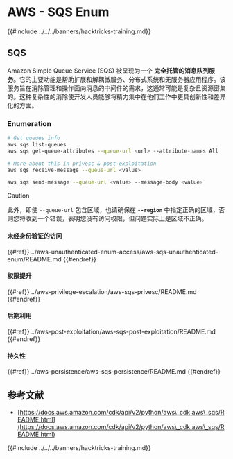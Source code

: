 # AWS - SQS Enum

{{#include ../../../banners/hacktricks-training.md}}

## SQS

Amazon Simple Queue Service (SQS) 被呈现为一个 **完全托管的消息队列服务**。它的主要功能是帮助扩展和解耦微服务、分布式系统和无服务器应用程序。该服务旨在消除管理和操作面向消息的中间件的需求，这通常可能是复杂且资源密集的。这种复杂性的消除使开发人员能够将精力集中在他们工作中更具创新性和差异化的方面。

### Enumeration
```bash
# Get queues info
aws sqs list-queues
aws sqs get-queue-attributes --queue-url <url> --attribute-names All

# More about this in privesc & post-exploitation
aws sqs receive-message --queue-url <value>

aws sqs send-message --queue-url <value> --message-body <value>
```
> [!CAUTION]
> 此外，即使 `--queue-url` 包含区域，也请确保在 **`--region`** 中指定正确的区域，否则您将收到一个错误，表明您没有访问权限，但问题实际上是区域不正确。

#### 未经身份验证的访问

{{#ref}}
../aws-unauthenticated-enum-access/aws-sqs-unauthenticated-enum/README.md
{{#endref}}

#### 权限提升

{{#ref}}
../aws-privilege-escalation/aws-sqs-privesc/README.md
{{#endref}}

#### 后期利用

{{#ref}}
../aws-post-exploitation/aws-sqs-post-exploitation/README.md
{{#endref}}

#### 持久性

{{#ref}}
../aws-persistence/aws-sqs-persistence/README.md
{{#endref}}

## 参考文献

- [https://docs.aws.amazon.com/cdk/api/v2/python/aws\_cdk.aws\_sqs/README.html](https://docs.aws.amazon.com/cdk/api/v2/python/aws\_cdk.aws\_sqs/README.html)

{{#include ../../../banners/hacktricks-training.md}}
